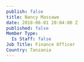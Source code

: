 ```yaml
---
publish: false
title: Nancy Massawe
date: 2018-06-01 20:04:00 Z
published: false
Member Type:
  Is Staff: false
Job Title: Finance Officer
Country: Tanzania
---
```

